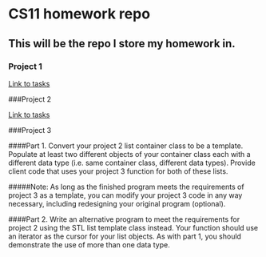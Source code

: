 # CS11 homework repo

## This will be the repo I store my homework in.

### Project 1

[Link to tasks](https://online.santarosa.edu/moodle/mod/assign/view.php?id=165264)

###Project 2

[Link to tasks](https://online.santarosa.edu/moodle/mod/assign/view.php?id=165272)

###Project 3

####Part 1.
Convert your project 2 list container class to be a template. Populate
at least two different objects of your container class each with a different
data type (i.e. same container class, different data types). Provide client code
that uses your project 3 function for both of these lists.

#####Note:
As long as the finished program meets the requirements of project 3 as a
template, you can modify your project 3 code in any way necessary, including
redesigning your original program (optional).

####Part 2.
Write an alternative program to meet the requirements for project 2
using the STL list template class instead. Your function should use an iterator
as the cursor for your list objects. As with part 1, you should demonstrate the
use of more than one data type.